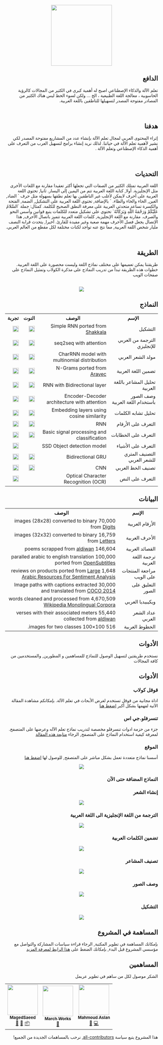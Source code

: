  <p align="center"> 
 <img src = "https://raw.githubusercontent.com/zaidalyafeai/ARBML/master/logo.png" width = "200px"/>
 </p>

## <div dir="rtl">الدافع</div>
<div dir="rtl">
تعلم الآلة والذكاء الإصطناعي اصبح له أهمية كبرى في الكثير من المجالات كالرؤية الحاسوبية ، معالجة اللغة الطبيعية ، الخ ... ولكن لسوء الحظ ليس هناك الكثير من المصادر مفتوحة المصدر لتسهيلها للناطقين باللغة العربية.
</div>

<br>
<br>

## <div dir="rtl">هدفنا</div>
<div dir="rtl"> 
  إثراء المحتوى العربي لمجال تعلم الآلة بإنشاء عدد من المشاريع مفتوحة المصدر لكي نشير لأهمية تعلم الآلة في حياتنا. لذلك نريد إنشاء برامج لتسهيل العرب من التعرف على أهمية الذكاء الإصطناعي وتعلم الآلة . 
</div>

<br>
<br>

## <div dir="rtl">التحديات</div>
<div dir="rtl">
 اللغة العربية تمتلك الكثير من الصفات التي تجعلها أكثر تعقيدا مقارنة مع اللغات الأخرى مثل الإنجليزية. أولا, كتابة اللغة العربية تتم من اليمين إلى اليسار. ثانيا, تحتوي اللغة العربية على أحرف
لايمكن لأغلب غير الناطقين بها تعلم نطقها بسهولة مثل حرف ` الضاد, الغين, الحاء والخاء والظاء. ` بالإضافة,
تحتوي اللغة العربية على التشكيل, الضمة, الفتحة والكسرة تساعد متحدثي العربية على معرفة النطق الصحيح للكلمة. كمثال: جملة `السَّلامُ عَلَيْكُمْ وَرَحْمَةُ اللَّهِ وَبَرَكَاتُهُ` تحتوي على تشكيل متعدد للكلمات يتبع قوانين وأسس النحو والصرف. مقارنة مع اللغة الإنجليزية, كلمات اللغة العربية تتميز باتصال الأحرف, هذا الإتصال يجعل فصل الأحرف مهمة صعبة وغير مفيدة للقارئ. أخيرا, يتحدث قرابة النصف مليار شخص اللفة العربية, مما نتج عنه تواجد لكنات مختلفة لكل مقطع من العالم العربي.
</div>

<br>
<br>

## <div dir="rtl">الطريقة</div>
<div dir="rtl">
 طريقتنا يمكن تعميمها على مختلف نماذج اللغة وليست محصورة على اللغة العربية. خطوات هذه الطريقة تبدأ من تدريب النماذج على مذكرة الكولاب وتمثيل النماذج على صفحات الويب

<br>
<br>

<p align="center"> 
<img src = "https://raw.githubusercontent.com/zaidalyafeai/ARBML/master/procedure.png"/>

</div>

## <div dir="rtl">النماذج</div>

<table class="tg" dir="rtl" align ="center">
  <tr>
    <th class="tg-yw4l"><b>الإسم</b></th>
    <th class="tg-yw4l"><b>الوصف</b></th>
    <th class="tg-yw4l"><b>النوت</b></th>
    <th class="tg-yw4l"><b>تجربة</b></th>
  </tr>
  <tr>
    <td class="tg-yw4l"> التشكيل</td>
    <td class="tg-yw4l"> Simple RNN ported from <a href ="https://github.com/Barqawiz/Shakkala">Shakkala</a></td>
    <td class="tg-yw4l"><a href="https://colab.research.google.com/github/zaidalyafeai/ARBML/blob/master/Interfaces/Notebooks/Arabic_Diactrization.ipynb">
    <img src="https://colab.research.google.com/assets/colab-badge.svg" height = '20px' >
    </a></td>
    <td><a href = "https://arbml.github.io/ARBML/Interfaces/Website/ArabicDiactrization/index.html"><img src ="https://raw.githubusercontent.com/alrra/browser-logos/master/src/main-desktop-browser-logos.png" height = '20px'/></a></td>
  </tr>

  <tr>
    <td class="tg-yw4l">الترجمة من العربي للإنجليزي</td>
    <td class="tg-yw4l">seq2seq with attention</td>
    <td class="tg-yw4l"><a href="https://colab.research.google.com/github/zaidalyafeai/ARBML/blob/master/Interfaces/Notebooks/Arabic_nmt_attention.ipynb">
    <img src="https://colab.research.google.com/assets/colab-badge.svg" height = '20px' >
    </a></td>
    <td><a href = "https://arbml.github.io/ARBML/Interfaces/Website/ArabicEnglishTranslation/index.html"><img src ="https://raw.githubusercontent.com/alrra/browser-logos/master/src/main-desktop-browser-logos.png" height = '20px'/></a></td>
  </tr>

   <tr>
    <td class="tg-yw4l">مولد الشعر العربي</td>
    <td class="tg-yw4l">CharRNN model with multinomial distribution</td>
    <td class="tg-yw4l"><a href="https://colab.research.google.com/github/zaidalyafeai/ARBML/blob/master/Interfaces/Notebooks/Arabic_Poem_Generation.ipynb">
    <img src="https://colab.research.google.com/assets/colab-badge.svg" height = '20px' >
    </a></td>
    <td><a href = "https://arbml.github.io/ARBML/Interfaces/Website/ArabicPoemGenerator/index.html"><img src ="https://raw.githubusercontent.com/alrra/browser-logos/master/src/main-desktop-browser-logos.png" height = '20px'/></a></td>
  </tr>

  <tr>
    <td class="tg-yw4l">تضمين اللغة العربية</td>
    <td class="tg-yw4l">N-Grams ported from  <a href ="https://github.com/bakrianoo/aravec">Aravec</a></td></td>
    <td class="tg-yw4l"><a href="https://colab.research.google.com/github/zaidalyafeai/ARBML/blob/master/Interfaces/Notebooks/Arabic_Words_Embedding.ipynb">
    <img src="https://colab.research.google.com/assets/colab-badge.svg" height = '20px' >
    </a></td>
    <td><a href = "https://arbml.github.io/ARBML/Interfaces/Website/ArabicWordSimilarity/index.html"><img src ="https://raw.githubusercontent.com/alrra/browser-logos/master/src/main-desktop-browser-logos.png" height = '20px'/></a></td>
  </tr>

  <tr>
    <td class="tg-yw4l">تحليل المشاعر باللغة العربية</td>
    <td class="tg-yw4l">RNN with Bidirectional layer </td></td>
    <td class="tg-yw4l"><a href="https://colab.research.google.com/github/zaidalyafeai/ARBML/blob/master/Interfaces/Notebooks/Arabic_Sentiment_Classification.ipynb">
    <img src="https://colab.research.google.com/assets/colab-badge.svg" height = '20px' >
    </a></td>
    <td><a href = "https://arbml.github.io/ARBML/Interfaces/Website/ArabicSentimentClassification/index.html"><img src ="https://raw.githubusercontent.com/alrra/browser-logos/master/src/main-desktop-browser-logos.png" height = '20px'/></a></td>
  </tr>

  <tr>
    <td class="tg-yw4l">وصف الصور باستخدام اللغة العربية</td>
    <td class="tg-yw4l">Encoder-Decoder architecture with attention </td></td>
    <td class="tg-yw4l"><a href="https://colab.research.google.com/github/zaidalyafeai/ARBML/blob/master/Interfaces/Notebooks/Arabic_Image_Captioning.ipynb">
    <img src="https://colab.research.google.com/assets/colab-badge.svg" height = '20px' >
    </a></td>
    <td><a href = "https://arbml.github.io/ARBML/Interfaces/Website/ArabicImageCaptioning/index.html"><img src ="https://raw.githubusercontent.com/alrra/browser-logos/master/src/main-desktop-browser-logos.png" height = '20px'/></a></td>
  </tr>

  <tr>
    <td class="tg-yw4l">تحليل تشابه الكلمات</td>
    <td class="tg-yw4l">Embedding layers using cosine similarity</td></td>
    <td class="tg-yw4l"><a href="https://colab.research.google.com/github/zaidalyafeai/ARBML/blob/master/Interfaces/Notebooks/Arabic_Word_Similarity.ipynb">
    <img src="https://colab.research.google.com/assets/colab-badge.svg" height = '20px' >
    </a></td>
    <td><a href = "https://arbml.github.io/ARBML/Interfaces/Website/ArabicWordSimilarity/index.html"><img src ="https://raw.githubusercontent.com/alrra/browser-logos/master/src/main-desktop-browser-logos.png" height = '20px'/></a></td>
  </tr>


  <tr>
    <td class="tg-yw4l">التعرف على الأرقام</td>
    <td class="tg-yw4l"> RNN </td>
    <td class="tg-yw4l"><a href="https://colab.research.google.com/github/zaidalyafeai/ARBML/blob/master/Interfaces/Notebooks/Arabic_Digits_Classification.ipynb">
    <img src="https://colab.research.google.com/assets/colab-badge.svg"height = '20px' >
    </a></td>
    <td><a href = "https://arbml.github.io/ARBML/Interfaces/Website/ArabicDigitsClassification/index.html"><img src ="https://raw.githubusercontent.com/alrra/browser-logos/master/src/main-desktop-browser-logos.png" height = '20px'/></a></td>
  </tr>

  <tr>
    <td class="tg-yw4l">التعرف على الخطابات</td>
    <td class="tg-yw4l">Basic signal processing and classification</td>
    <td class="tg-yw4l"><a href="https://colab.research.google.com/github/zaidalyafeai/ARBML/blob/master/Interfaces/Notebooks/Arabic_Speech_Recognition.ipynb">
    <img src="https://colab.research.google.com/assets/colab-badge.svg"height = '20px' >
    </a></td>
    <td><a href = "https://arbml.github.io/ARBML/Interfaces/Website/ArabicSpeechRecognition/index.html"><img src ="https://raw.githubusercontent.com/alrra/browser-logos/master/src/main-desktop-browser-logos.png" height = '20px'/></a></td>
  </tr>
  
  <tr>
    <td class="tg-yw4l">التعرف على الأشياء</td>
    <td class="tg-yw4l">SSD Object detection model</td>
    <td class="tg-yw4l"></td>
    <td><a href = "https://arbml.github.io/ARBML/Interfaces/Website/ObjectDetection/index.html"><img src ="https://raw.githubusercontent.com/alrra/browser-logos/master/src/main-desktop-browser-logos.png" height = '20px'/></td>
  </tr>

  <tr>
    <td class="tg-yw4l">التصنيف المتري للشعر العربي </td>
    <td class="tg-yw4l">Bidirectional GRU</td>
    <td class="tg-yw4l"><a href="https://colab.research.google.com/github/zaidalyafeai/ARBML/blob/master/Interfaces/Notebooks/Arabic_Poem_Metric_Classification.ipynb">
    <img src="https://colab.research.google.com/assets/colab-badge.svg"height = '20px' >
    </a></td>
    <td><a href = "https://arbml.github.io/ARBML/Interfaces/Website/ArabicPoemMeterClassification/index.html"><img src ="https://raw.githubusercontent.com/alrra/browser-logos/master/src/main-desktop-browser-logos.png" height = '20px'/></td>
  </tr>

  <tr>
    <td class="tg-yw4l">تصنيف الخط العربي</td>
    <td class="tg-yw4l">CNN</td>
    <td class="tg-yw4l"><a href="https://colab.research.google.com/github/zaidalyafeai/ARBML/blob/master/Interfaces/Notebooks/Arabic_Font_Classification.ipynb">
    <img src="https://colab.research.google.com/assets/colab-badge.svg"height = '20px' >
    </a></td>
    <td><a href = "https://arbml.github.io/ARBML/Interfaces/Website/ArabicFontClassification/index.html"><img src ="https://raw.githubusercontent.com/alrra/browser-logos/master/src/main-desktop-browser-logos.png" height = '20px'/></td>
  </tr>

  <tr>
    <td class="tg-yw4l">التعرف على النص</td>
    <td class="tg-yw4l">Optical Character Recognition (OCR)</td>
    <td class="tg-yw4l"></td>
    <td><a href = "https://arbml.github.io/ARBML/Interfaces/Website/ArabicTextDetection/index.html"><img src ="https://raw.githubusercontent.com/alrra/browser-logos/master/src/main-desktop-browser-logos.png" height = '20px'/></td>
  </tr>
</table>



## <div dir="rtl">البيانات</div>

<table class="tg" dir="rtl" align = "center">

  <tr>
    <th class="tg-yw4l"><b>الإسم</b></th>
    <th class="tg-yw4l"><b>الوصف</b></th>
  </tr>

  <tr>
    <td class="tg-yw4l">الأرقام العربية </td>
    <td class="tg-yw4l">70,000 images (28x28) converted to binary from <a href = "https://www.kaggle.com/mloey1/ahdd1"> Digits</a> </td>
  </tr>

  <tr>
    <td class="tg-yw4l">الأحرف العربية </td>
    <td class="tg-yw4l">16,759 images (32x32) converted to binary from <a href = "https://www.kaggle.com/mloey1/ahcd1">Letters</a></td>
  </tr>

  <tr>
    <td class="tg-yw4l">القصائد العربية </td>
    <td class="tg-yw4l">146,604 poems scrapped from <a href = "https://www.aldiwan.net/">aldiwan</a></td>
  </tr>
  
  <tr>
    <td class="tg-yw4l">ترجمة اللغة العربية </td>
    <td class="tg-yw4l">100,000 paralled arabic to english translation ported from  <a href = "http://opus.nlpl.eu/OpenSubtitles-v2018.php">OpenSubtitles</a></td>
  </tr>

  <tr>
    <td class="tg-yw4l">مراجعة المنتجات على الويب </td>
    <td class="tg-yw4l">1,648 reviews on products ported from <a href = "https://github.com/hadyelsahar/large-arabic-sentiment-analysis-resouces">Large Arabic Resources For Sentiment Analysis</a></td>
  </tr>

  <tr>
    <td class="tg-yw4l">التعليق على الصور </td>
    <td class="tg-yw4l">30,000 Image paths with captions extracted and translated from <a href = "http://cocodataset.org/#home">COCO 2014</a></td>
  </tr>

  <tr>
    <td class="tg-yw4l">ويكيبيديا العربي </td>
    <td class="tg-yw4l">4,670,509 words cleaned and processed from <a href = "https://linguatools.org/tools/corpora/wikipedia-monolingual-corpora/">Wikipedia Monolingual Corpora</a></td>
  </tr>

  <tr>
    <td class="tg-yw4l">عداد الشعر العربي </td>
    <td class="tg-yw4l">55,440 verses with their associated meters collected from  <a href = "https://www.aldiwan.net/">aldiwan</a></td>
  </tr>
  
  <tr>
    <td class="tg-yw4l">الخطوط العربية</td>
    <td class="tg-yw4l">516 100×100 images for two classes.</td>
  </tr>
  
  
</table>


## <div dir="rtl">الأدوات</div>

<div dir="rtl">
نستخدم طريقتين لتسهيل الوصول للنماذج للمساهمين و المطورين, والمستخدمين من كافة المجالات
</div>


## <div dir="rtl">الأدوات</div>

### <div dir="rtl">قوقل كولاب</div>
<div dir="rtl">
اداة مجانية من قوقل تستخدم لغرض الأبحاث في تعلم الآلة. بإمكانكم مشاهدة المقالة الآتية لفهمها بشكل أكبر 
<a href = "https://medium.com/deep-learning-turkey/google-colab-free-gpu-tutorial-e113627b9f5d">اضغط هنا </a>
</div>

### <div dir="rtl">تنسرفلو.جي اس</div>
<div dir="rtl">
جزء من حزمة ادوات تنسرفلو مخصصة لتدريب نماذج تعلم الآله وعرضها على المتصفح. لمعرفة كيفية استخدام النماذج على المتصفح, الرجاء 
<a href = "https://medium.com/tensorflow/train-on-google-colab-and-run-on-the-browser-a-case-study-8a45f9b1474e">متابعة هذه المقالة </a>
</div>

### <div dir="rtl">الموقع</div>
<div dir="rtl">
أسسنا نماذج متعددة تعمل بشكل مباشر على المتصفح, للوصول لها
<a href = "https://zaidalyafeai.github.io/ARBML/Interfaces/Website/">اضغط هنا </a>

<p align="center"> 
 <img src = "https://raw.githubusercontent.com/zaidalyafeai/ARBML/master/Interfaces/Website/images/web_interface.png"/>
 </p>
</div>


### <div dir="rtl">النماذج المضافة حتى الآن</div>

 ### <div dir="rtl">إنشاء الشعر</div>
 <p align="center"> 
 <img src = "https://raw.githubusercontent.com/zaidalyafeai/ARBML/master/Interfaces/Website/images/poems.png"/>
 </p>

 ### <div dir="rtl">الترجمة من اللغة الإنجليزية الى اللغة العربية</div>
 <p align="center"> 
 <img src = "https://raw.githubusercontent.com/zaidalyafeai/ARBML/master/Interfaces/Website/images/translation.png"/>
 </p>

 ### <div dir="rtl">تضمين الكلمات العربية</div>
 <p align="center"> 
 <img src = "https://raw.githubusercontent.com/zaidalyafeai/ARBML/master/Interfaces/Website/images/embedding.png"/>
 </p>

 ### <div dir="rtl">تصنيف المشاعر</div>
 <p align="center"> 
 <img src = "https://raw.githubusercontent.com/zaidalyafeai/ARBML/master/Interfaces/Website/images/sentiment.png"/>
 </p>

 ### <div dir="rtl">وصف الصور</div>
 <p align="center"> 
 <img src = "https://raw.githubusercontent.com/zaidalyafeai/ARBML/master/Interfaces/Website/images/caption.png"/>
 </p>

 ### <div dir="rtl">التشكيل</div>
 <p align="center"> 
 <img src = "https://raw.githubusercontent.com/zaidalyafeai/ARBML/master/Interfaces/Website/images/diactrization.png"/>
 </p>


## <div dir="rtl">المساهمة في المشروع</div>
<div dir="rtl">
بإمكانك المساهمة في تطوير المكتبة, الرجاء قراءة سياسات المشاركة والتواصل مع مؤسسي المشروع قبل البدء, بإمكانك الضغط على
<a href = "https://raw.githubusercontent.com/zaidalyafeai/ARBML/master/CONTRIBUTING.md">هذا الرابط لمعرفة المزيد </a>
</div>


## <div dir="rtl">المساهمين</div>

<div dir="rtl">
 الشكر موصول لكل من ساهم في تطوير عربمل
<a href = "https://allcontributors.org/docs/en/emoji-key"></a>

</div>

<!-- ALL-CONTRIBUTORS-LIST:START - Do not remove or modify this section -->
<!-- prettier-ignore-start -->
<!-- markdownlint-disable -->
<table align = "center">
  <tr>
    <td align="center"><a href="https://github.com/MagedSaeed"><img src="https://avatars2.githubusercontent.com/u/18549783?v=4" width="100px;" alt=""/><br /><sub><b>MagedSaeed</b></sub></a><br /><a href="#design-MagedSaeed" title="Design">🎨</a> <a href="#ideas-MagedSaeed" title="Ideas, Planning, & Feedback">🤔</a> <a href="#platform-MagedSaeed" title="Packaging/porting to new platform">📦</a></td>
    <td align="center"><a href="http://twitter.com/marchworks"><img src="https://avatars1.githubusercontent.com/u/40798653?v=4" width="100px;" alt=""/><br /><sub><b>March Works</b></sub></a><br /><a href="#ideas-MarchWorks" title="Ideas, Planning, & Feedback">🤔</a></td>
    <td align="center"><a href="http://mhmoodlan.github.io"><img src="https://avatars1.githubusercontent.com/u/10808358?v=4" width="100px;" alt=""/><br /><sub><b>Mahmoud Aslan</b></sub></a><br /><a href="#ideas-mhmoodlan" title="Ideas, Planning, & Feedback">🤔</a> <a href="https://github.com/zaidalyafeai/ARBML/commits?author=mhmoodlan" title="Code">💻</a></td>
  </tr>
</table>

<!-- markdownlint-enable -->
<!-- prettier-ignore-end -->
<!-- ALL-CONTRIBUTORS-LIST:END -->

<div dir="rtl">
هذا المشروع يتبع سياسة <a href = "https://allcontributors.org/docs/en/emoji-key"> all-contributors</a>, نرحب بالمساهمات الجديدة من الجميع!

</div>
